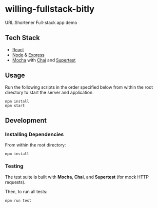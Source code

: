 # willing-fullstack-bitly

URL Shortener Full-stack app demo

## Tech Stack
  * [React](https://github.com/reactjs)
  * [Node](https://github.com/nodejs) & [Express](https://github.com/expressjs/express)
  * [Mocha](https://mochajs.org/) with [Chai](http://chaijs.com/) and [Supertest](https://www.npmjs.com/package/supertest)

## Usage

Run the following scripts in the order specified below from within the root directory to start the server and application:
```
npm install
npm start
```

## Development

### Installing Dependencies

From within the root directory:

```
npm install
```

### Testing

The test suite is built with **Mocha**, **Chai**, and **Supertest** (for mock HTTP requests). 

Then, to run all tests:

```
npm run test
```
